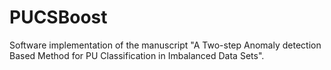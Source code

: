 # PUCSBoost
Software implementation of the manuscript "A Two-step Anomaly detection Based Method for PU Classification in Imbalanced Data Sets".
